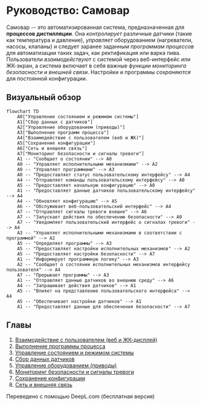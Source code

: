 # Руководство: Самовар

Самовар -- это автоматизированная система, предназначенная для **процессов дистилляции**.
Она *контролирует* различные датчики (такие как температура и давление),
*управляет* оборудованием (нагреватели, насосы, клапаны) и следует заранее заданным
*программам процессов* для автоматизации таких задач, как ректификация или варка пива.
Пользователи *взаимодействуют* с системой через веб-интерфейс или ЖК-экран,
а система включает в себя важные функции *мониторинга безопасности* и *внешней связи*.
Настройки и программы *сохраняются* для постоянной конфигурации.


## Визуальный обзор

```mermaid
flowchart TD
    A0["Управление состоянием и режимом системы"]
    A1["Сбор данных с датчиков"]
    A2["Управление оборудованием (приводы)"]
    A3["Выполнение программ процесса"]
    A4["Взаимодействие с пользователем (веб и ЖК)"]
    A5["Сохранение конфигурации"]
    A6["Сеть и внешняя связь"]
    A7["Мониторинг безопасности и сигналы тревоги"]
    A1 -- "Сообщает о состоянии" --> A0
    A0 -- "Управляет исполнительными механизмами" --> A2
    A0 -- "Управляет программами" --> A3
    A0 -- "Предоставляет статус пользовательскому интерфейсу" --> A4
    A4 -- "Отправляет команды пользовательскому интерфейсу" --> A0
    A5 -- "Предоставляет начальную конфигурацию" --> A0
    A1 -- "Предоставляет данные датчиков пользовательскому интерфейсу" --> A4
    A4 -- "Обновляет конфигурацию" --> A5
    A6 -- "Обслуживает веб-пользовательский интерфейс" --> A4
    A7 -- "Отправляет сигналы тревоги внешне" --> A6
    A7 -- "Запускает действия по обеспечению безопасности" --> A0
    A7 -- "Уведомляет пользовательский интерфейс о сигналах тревоги" --> A4
    A3 -- "Управляет исполнительными механизмами в соответствии с программой" --> A2
    A5 -- "Определяет программы" --> A3
    A5 -- "Предоставляет настройки исполнительных механизмов" --> A2
    A5 -- "Предоставляет настройки безопасности" --> A7
    A1 -- "Информирует программную логику" --> A3
    A2 -- "Сообщает о состоянии исполнительных механизмов интерфейсу пользователя" --> A4
    A7 -- "Прерывает программы" --> A3
    A1 -- "Отправляет данные датчиков во внешнюю среду" --> A6
    A4 -- "Запрашивает действия датчиков" --> A1
    A5 -- "Влияет на представление пользовательского интерфейса" --> A4
    A5 -- "Обеспечивает настройки датчиков" --> A1
    A1 -- "Предоставляет данные для обеспечения безопасности" --> A7
```

## Главы

1. [Взаимодействие с пользователем (веб и ЖК-дисплей)
](01_user_interaction__web___lcd__.md)
2. [Выполнение программы процесса
](02_process_program_execution_.md)
3. [Управление состоянием и режимом системы
](03_system_state___mode_management_.md)
4. [Сбор данных датчиков
](04_sensor_data_acquisition_.md)
5. [Управление оборудованием (приводы)
](05_hardware_control__actuators__.md)
6. [Мониторинг безопасности и сигналы тревоги
](06_safety_monitoring___alarms_.md)
7. [Сохранение конфигурации
](07_configuration_persistence_.md)
8. [Сеть и внешняя связь
](08_network___external_communication_.md)

Переведено с помощью DeepL.com (бесплатная версия)
